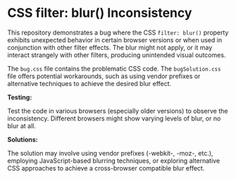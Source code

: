 # CSS filter: blur() Inconsistency

This repository demonstrates a bug where the CSS `filter: blur()` property exhibits unexpected behavior in certain browser versions or when used in conjunction with other filter effects.  The blur might not apply, or it may interact strangely with other filters, producing unintended visual outcomes.

The `bug.css` file contains the problematic CSS code.  The `bugSolution.css` file offers potential workarounds, such as using vendor prefixes or alternative techniques to achieve the desired blur effect.

**Testing:**

Test the code in various browsers (especially older versions) to observe the inconsistency.  Different browsers might show varying levels of blur, or no blur at all.

**Solutions:**

The solution may involve using vendor prefixes (-webkit-, -moz-, etc.), employing JavaScript-based blurring techniques, or exploring alternative CSS approaches to achieve a cross-browser compatible blur effect.